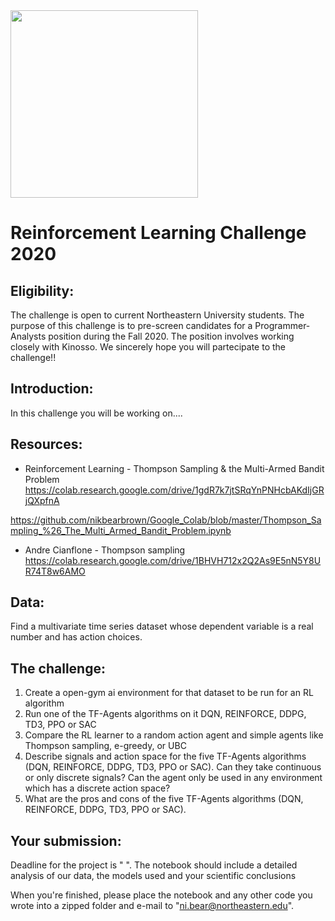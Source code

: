 
<img src="https://www.google.com/url?sa=i&url=https%3A%2F%2Fcareers.kinesso.com%2F&psig=AOvVaw0ZIwGTb5fGVsf--Yg3zBfn&ust=1599327217371000&source=images&cd=vfe&ved=0CAIQjRxqFwoTCOCQg6yE0OsCFQAAAAAdAAAAABAP" width="300"/> 

# Reinforcement Learning Challenge 2020

## Eligibility: 
The challenge is open to current Northeastern University students.
The purpose of this challenge is to pre-screen candidates for a Programmer-Analysts position during the Fall 2020. The position involves working closely with Kinosso. We sincerely hope you will partecipate to the challenge!!

## Introduction:

In this challenge you will be working on....

## Resources:

- Reinforcement Learning - Thompson Sampling & the Multi-Armed Bandit Problem
https://colab.research.google.com/drive/1gdR7k7jtSRqYnPNHcbAKdIjGRjQXpfnA

https://github.com/nikbearbrown/Google_Colab/blob/master/Thompson_Sampling_%26_The_Multi_Armed_Bandit_Problem.ipynb

- Andre Cianflone - Thompson sampling
https://colab.research.google.com/drive/1BHVH712x2Q2As9E5nN5Y8UR74T8w6AMO

## Data:

Find a multivariate time series dataset whose dependent variable is a real number and has action choices.

## The challenge:

1. Create a open-gym ai environment for that dataset to be run for an RL algorithm
2. Run one of the TF-Agents algorithms on it DQN, REINFORCE, DDPG, TD3, PPO or SAC
3. Compare the RL learner to a random action agent and simple agents like Thompson sampling, e-greedy, or UBC
4. Describe signals and action space for the five TF-Agents algorithms (DQN, REINFORCE, DDPG, TD3, PPO or SAC). Can they take continuous or only discrete signals? Can the agent only be used in any environment which has a discrete action space?
5. What are the pros and cons of the five TF-Agents algorithms (DQN, REINFORCE, DDPG, TD3, PPO or SAC).


## Your submission:

Deadline for the project is " ". The notebook should include a detailed analysis of our data, the models used and your scientific conclusions

When you're finished, please place the notebook and any other code you wrote into a zipped folder and e-mail to "ni.bear@northeastern.edu".



